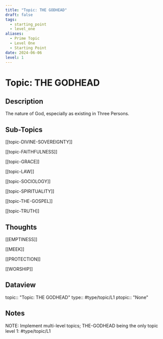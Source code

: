 ```yaml
---
title: "Topic: THE GODHEAD"
draft: false
tags:
  - starting_point
  - level_one
aliases:
  - Prime Topic
  - Level One
  - Starting Point
date: 2024-06-06
level: 1
---
```

# Topic: THE GODHEAD
## Description
The nature of God, especially as existing in Three Persons.
## Sub-Topics
[[topic-DIVINE-SOVEREIGNTY]]

[[topic-FAITHFULNESS]]

[[topic-GRACE]]

[[topic-LAW]]

[[topic-SOCIOLOGY]]

[[topic-SPIRITUALITY]]

[[topic-THE-GOSPEL]]

[[topic-TRUTH]]

## Thoughts
[[EMPTINESS]]

[[MEEK]]

[[PROTECTION]]

[[WORSHIP]]

## Dataview
topic:: "Topic: THE GODHEAD"
type:: #type/topic/L1
ptopic:: "None"

## Notes
NOTE: Implement multi-level topics; THE-GODHEAD being the only topic level 1: #type/topic/L1